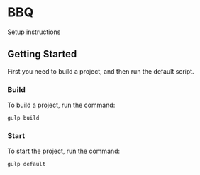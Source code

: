 # BBQ

Setup instructions

## Getting Started

First you need to build a project, and then run the default script.

### Build

To build a project, run the command:

```
gulp build
```

### Start

To start the project, run the command:

```
gulp default
```